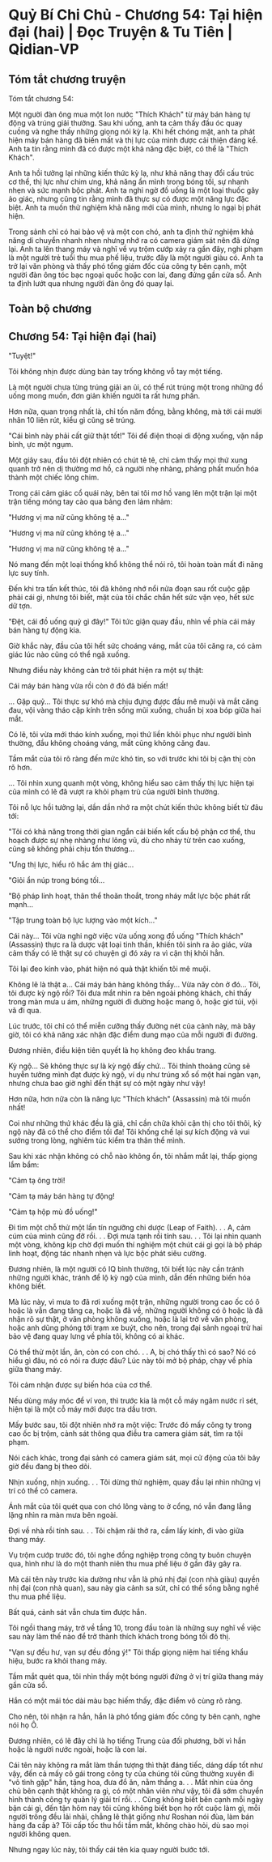 # Quỷ Bí Chi Chủ - Chương 54: Tại hiện đại (hai) | Đọc Truyện & Tu Tiên | Qidian-VP



## Tóm tắt chương truyện

Tóm tắt chương 54:

Một người đàn ông mua một lon nước "Thích Khách" từ máy bán hàng tự động và trúng giải thưởng. Sau khi uống, anh ta cảm thấy đầu óc quay cuồng và nghe thấy những giọng nói kỳ lạ. Khi hết chóng mặt, anh ta phát hiện máy bán hàng đã biến mất và thị lực của mình được cải thiện đáng kể. Anh ta tin rằng mình đã có được một khả năng đặc biệt, có thể là "Thích Khách".

Anh ta hồi tưởng lại những kiến thức kỳ lạ, như khả năng thay đổi cấu trúc cơ thể, thị lực như chim ưng, khả năng ẩn mình trong bóng tối, sự nhanh nhẹn và sức mạnh bộc phát. Anh ta nghi ngờ đồ uống là một loại thuốc gây ảo giác, nhưng cũng tin rằng mình đã thực sự có được một năng lực đặc biệt. Anh ta muốn thử nghiệm khả năng mới của mình, nhưng lo ngại bị phát hiện.

Trong sảnh chỉ có hai bảo vệ và một con chó, anh ta định thử nghiệm khả năng di chuyển nhanh nhẹn nhưng nhớ ra có camera giám sát nên đã dừng lại. Anh ta lên thang máy và nghĩ về vụ trộm cướp xảy ra gần đây, nghi phạm là một người trẻ tuổi thu mua phế liệu, trước đây là một người giàu có. Anh ta trở lại văn phòng và thấy phó tổng giám đốc của công ty bên cạnh, một người đàn ông tóc bạc ngoại quốc hoặc con lai, đang đứng gần cửa sổ. Anh ta định lướt qua nhưng người đàn ông đó quay lại.


## Toàn bộ chương

## Chương 54: Tại hiện đại (hai)

"Tuyệt!"

Tôi không nhịn được dùng bàn tay trống không vỗ tay một tiếng.

Là một người chưa từng trúng giải an ủi, có thể rút trúng một trong những đồ uống mong muốn, đơn giản khiến người ta rất hưng phấn.

Hơn nữa, quan trọng nhất là, chỉ tốn năm đồng, bằng không, mà tới cái mười nhân 10 liên rút, kiểu gì cũng sẽ trúng.

"Cái bình này phải cất giữ thật tốt!" Tôi để điện thoại di động xuống, vặn nắp bình, ực một ngụm.

Một giây sau, đầu tôi đột nhiên có chút tê tê, chỉ cảm thấy mọi thứ xung quanh trở nên dị thường mơ hồ, cả người nhẹ nhàng, phảng phất muốn hóa thành một chiếc lông chim.

Trong cái cảm giác cổ quái này, bên tai tôi mơ hồ vang lên một trận lại một trận tiếng móng tay cào qua bảng đen lảm nhảm:

"Hương vị ma nữ cũng không tệ a..."

"Hương vị ma nữ cũng không tệ a..."

"Hương vị ma nữ cũng không tệ a..."

Nó mang đến một loại thống khổ không thể nói rõ, tôi hoàn toàn mất đi năng lực suy tính.

Đến khi tra tấn kết thúc, tôi đã không nhớ nổi nửa đoạn sau rốt cuộc gặp phải cái gì, nhưng tôi biết, mặt của tôi chắc chắn hết sức vặn vẹo, hết sức dữ tợn.

"Đệt, cái đồ uống quỷ gì đây!" Tôi tức giận quay đầu, nhìn về phía cái máy bán hàng tự động kia.

Giờ khắc này, đầu của tôi hết sức choáng váng, mắt của tôi căng ra, có cảm giác lúc nào cũng có thể ngã xuống.

Nhưng điều này không cản trở tôi phát hiện ra một sự thật:

Cái máy bán hàng vừa rồi còn ở đó đã biến mất!

... Gặp quỷ... Tôi thực sự khó mà chịu đựng được đầu mê muội và mắt căng đau, vội vàng tháo cặp kính trên sống mũi xuống, chuẩn bị xoa bóp giữa hai mắt.

Có lẽ, tôi vừa mới tháo kính xuống, mọi thứ liền khôi phục như người bình thường, đầu không choáng váng, mắt cũng không căng đau.

Tầm mắt của tôi rõ ràng đến mức khó tin, so với trước khi tôi bị cận thị còn rõ hơn.

... Tôi nhìn xung quanh một vòng, không hiểu sao cảm thấy thị lực hiện tại của mình có lẽ đã vượt ra khỏi phạm trù của người bình thường.

Tôi nỗ lực hồi tưởng lại, dần dần nhớ ra một chút kiến thức không biết từ đâu tới:

"Tôi có khả năng trong thời gian ngắn cải biến kết cấu bộ phận cơ thể, thu hoạch được sự nhẹ nhàng như lông vũ, dù cho nhảy từ trên cao xuống, cũng sẽ không phải chịu tổn thương...

"Ưng thị lực, hiểu rõ hắc ám thị giác...

"Giỏi ẩn núp trong bóng tối...

"Bộ pháp linh hoạt, thân thể thoăn thoắt, trong nháy mắt lực bộc phát rất mạnh...

"Tập trung toàn bộ lực lượng vào một kích..."

Cái này... Tôi vừa nghi ngờ việc vừa uống xong đồ uống "Thích khách" (Assassin) thực ra là dược vật loại tinh thần, khiến tôi sinh ra ảo giác, vừa cảm thấy có lẽ thật sự có chuyện gì đó xảy ra vì cận thị khỏi hẳn.

Tôi lại đeo kính vào, phát hiện nó quả thật khiến tôi mê muội.

Không lẽ là thật a... Cái máy bán hàng không thấy... Vừa nãy còn ở đó... Tôi, tôi được kỳ ngộ rồi? Tôi đưa mắt nhìn ra bên ngoài phòng khách, chỉ thấy trong màn mưa u ám, những người đi đường hoặc mang ô, hoặc giơ túi, vội vã đi qua.

Lúc trước, tôi chỉ có thể miễn cưỡng thấy đường nét của cảnh này, mà bây giờ, tôi có khả năng xác nhận đặc điểm dung mạo của mỗi người đi đường.

Đương nhiên, điều kiện tiên quyết là họ không đeo khẩu trang.

Kỳ ngộ... Sẽ không thực sự là kỳ ngộ đấy chứ... Tôi thỉnh thoảng cũng sẽ huyễn tưởng mình đạt được kỳ ngộ, ví dụ như trúng xổ số một hai ngàn vạn, nhưng chưa bao giờ nghĩ đến thật sự có một ngày như vậy!

Hơn nữa, hơn nữa còn là năng lực "Thích khách" (Assassin) mà tôi muốn nhất!

Coi như những thứ khác đều là giả, chỉ cần chữa khỏi cận thị cho tôi thôi, kỳ ngộ này đã có thể cho điểm tối đa! Tôi khống chế lại sự kích động và vui sướng trong lòng, nghiêm túc kiểm tra thân thể mình.

Sau khi xác nhận không có chỗ nào không ổn, tôi nhắm mắt lại, thấp giọng lẩm bẩm:

"Cảm tạ ông trời!

"Cảm tạ máy bán hàng tự động!

"Cảm tạ hộp mù đồ uống!"

Đi tìm một chỗ thử một lần tín ngưỡng chi dược (Leap of Faith). . . A, cảm cúm của mình cũng đỡ rồi. . . Đợi mưa tạnh rồi tính sau. . . Tôi lại nhìn quanh một vòng, không kịp chờ đợi muốn thí nghiệm một chút cái gì gọi là bộ pháp linh hoạt, động tác nhanh nhẹn và lực bộc phát siêu cường.

Đương nhiên, là một người có IQ bình thường, tôi biết lúc này cần tránh những người khác, tránh để lộ kỳ ngộ của mình, dẫn đến những biến hóa không biết.

Mà lúc này, vì mưa to đã rơi xuống một trận, những người trong cao ốc có ô hoặc là vẫn đang tăng ca, hoặc là đã về, những người không có ô hoặc là đã nhận rõ sự thật, ở văn phòng không xuống, hoặc là lại trở về văn phòng, hoặc anh dũng phóng tới trạm xe buýt, cho nên, trong đại sảnh ngoại trừ hai bảo vệ đang quay lưng về phía tôi, không có ai khác.

Có thể thử một lần, ân, còn có con chó. . . A, bị chó thấy thì có sao? Nó có hiểu gì đâu, nó có nói ra được đâu? Lúc này tôi mở bộ pháp, chạy về phía giữa thang máy.

Tôi cảm nhận được sự biến hóa của cơ thể.

Nếu dùng máy móc để ví von, thì trước kia là một cỗ máy ngâm nước rỉ sét, hiện tại là một cỗ máy mới được tra dầu trơn.

Mấy bước sau, tôi đột nhiên nhớ ra một việc: Trước đó mấy công ty trong cao ốc bị trộm, cảnh sát thông qua điều tra camera giám sát, tìm ra tội phạm.

Nói cách khác, trong đại sảnh có camera giám sát, mọi cử động của tôi bây giờ đều đang bị theo dõi.

Nhịn xuống, nhịn xuống. . . Tôi dừng thử nghiệm, quay đầu lại nhìn những vị trí có thể có camera.

Ánh mắt của tôi quét qua con chó lông vàng to ở cổng, nó vẫn đang lẳng lặng nhìn ra màn mưa bên ngoài.

Đợi về nhà rồi tính sau. . . Tôi chậm rãi thở ra, cầm lấy kính, đi vào giữa thang máy.

Vụ trộm cướp trước đó, tôi nghe đồng nghiệp trong công ty buôn chuyện qua, hình như là do một thanh niên thu mua phế liệu ở gần đây gây ra.

Mà cái tên này trước kia dường như vẫn là phú nhị đại (con nhà giàu) quyền nhị đại (con nhà quan), sau này gia cảnh sa sút, chỉ có thể sống bằng nghề thu mua phế liệu.

Bất quá, cảnh sát vẫn chưa tìm được hắn.

Tôi ngồi thang máy, trở về tầng 10, trong đầu toàn là những suy nghĩ về việc sau này làm thế nào để trở thành thích khách trong bóng tối đô thị.

"Vạn sự đều hư, vạn sự đều đồng ý!" Tôi thấp giọng niệm hai tiếng khẩu hiệu, bước ra khỏi thang máy.

Tầm mắt quét qua, tôi nhìn thấy một bóng người đứng ở vị trí giữa thang máy gần cửa sổ.

Hắn có một mái tóc dài màu bạc hiếm thấy, đặc điểm vô cùng rõ ràng.

Cho nên, tôi nhận ra hắn, hắn là phó tổng giám đốc công ty bên cạnh, nghe nói họ Ô.

Đương nhiên, có lẽ đây chỉ là họ tiếng Trung của đối phương, bởi vì hắn hoặc là người nước ngoài, hoặc là con lai.

Cái tên này không ra mắt làm thần tượng thì thật đáng tiếc, dáng dấp tốt như vậy, đến cả mấy cô gái trong công ty của chúng tôi cũng thường xuyên đi "vô tình gặp" hắn, tặng hoa, đưa đồ ăn, nằm thắng a. . . Mắt nhìn của ông chủ bên cạnh thật không ra gì, có một nhân viên như vậy, tôi đã sớm chuyển hình thành công ty quản lý giải trí rồi. . . Cũng không biết bên cạnh mỗi ngày bận cái gì, đến tận hôm nay tôi cũng không biết bọn họ rốt cuộc làm gì, mỗi người trông đều lải nhải, chẳng lẽ thật giống như Roshan nói đùa, làm bán hàng đa cấp à? Tôi cấp tốc thu hồi tầm mắt, không chào hỏi, dù sao mọi người không quen.

Nhưng ngay lúc này, tôi thấy cái tên kia quay người bước tới.